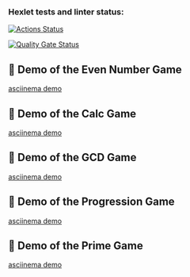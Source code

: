 ### Hexlet tests and linter status:
[![Actions Status](https://github.com/Freemason-EAG/frontend-project-44/actions/workflows/hexlet-check.yml/badge.svg)](https://github.com/Freemason-EAG/frontend-project-44/actions)

[![Quality Gate Status](https://sonarcloud.io/api/project_badges/measure?project=Freemason-EAG_frontend-project-44&metric=alert_status)](https://sonarcloud.io/summary/new_code?id=Freemason-EAG_frontend-project-44)

## 🎥  Demo of the Even Number Game
[asciinema demo](https://asciinema.org/a/KHV8dqbARn8gvsNMNAiUKBBsv)

## 🎥  Demo of the Calc Game
[asciinema demo](https://asciinema.org/a/ggnIPzfrL8YSYpPjoNiT3RWoX)

## 🎥  Demo of the GCD Game
[asciinema demo](https://asciinema.org/a/EyAydBV8pPIkz61pAYBFuDDAF)

## 🎥  Demo of the Progression Game
[asciinema demo](https://asciinema.org/a/W0KhHupCHPkKHXsYPalYwacBx)

## 🎥  Demo of the Prime Game
[asciinema demo](https://asciinema.org/a/bavL9Il2CsKLsvFCkggqyXS4Z)
